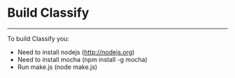 Build Classify
======================================================

---

To build Classify you:

* Need to install nodejs (http://nodejs.org)
* Need to install mocha (npm install -g mocha)
* Run make.js (node make.js)